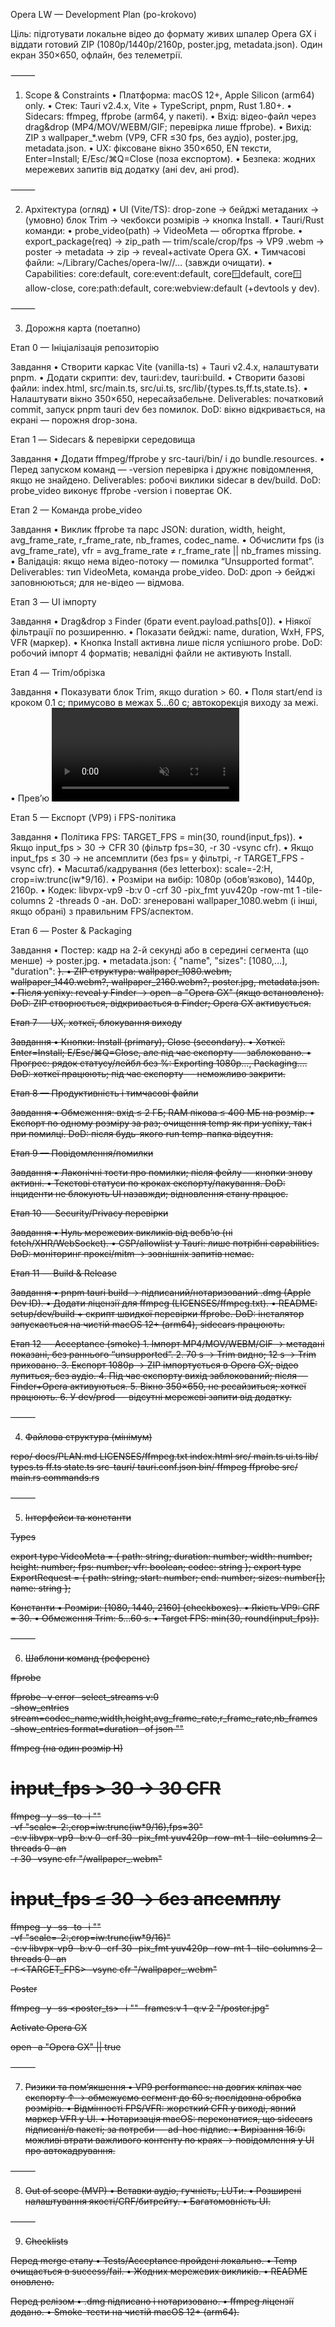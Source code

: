 Opera LW — Development Plan (po-krokovo)

Ціль: підготувати локальне відео до формату живих шпалер Opera GX і віддати готовий ZIP (1080p/1440p/2160p, poster.jpg, metadata.json). Один екран 350×650, офлайн, без телеметрії.

⸻

1) Scope & Constraints
	•	Платформа: macOS 12+, Apple Silicon (arm64) only.
	•	Стек: Tauri v2.4.x, Vite + TypeScript, pnpm, Rust 1.80+.
	•	Sidecars: ffmpeg, ffprobe (arm64, у пакеті).
	•	Вхід: відео-файл через drag&drop (MP4/MOV/WEBM/GIF; перевірка лише ffprobe).
	•	Вихід: ZIP з wallpaper_*.webm (VP9, CFR ≤30 fps, без аудіо), poster.jpg, metadata.json.
	•	UX: фіксоване вікно 350×650, EN тексти, Enter=Install; E/Esc/⌘Q=Close (поза експортом).
	•	Безпека: жодних мережевих запитів від додатку (ані dev, ані prod).

⸻

2) Архітектура (огляд)
	•	UI (Vite/TS): drop-zone → бейджі метаданих → (умовно) блок Trim → чекбокси розмірів → кнопка Install.
	•	Tauri/Rust команди:
	•	probe_video(path) -> VideoMeta — обгортка ffprobe.
	•	export_package(req) -> zip_path — trim/scale/crop/fps → VP9 .webm → poster → metadata → zip → reveal+activate Opera GX.
	•	Тимчасові файли: ~/Library/Caches/opera-lw/<uuid>/… (завжди очищати).
	•	Capabilities: core:default, core:event:default, core:window:default, core:window:allow-close, core:path:default, core:webview:default (+devtools у dev).

⸻

3) Дорожня карта (поетапно)

Етап 0 — Ініціалізація репозиторію

Завдання
	•	Створити каркас Vite (vanilla-ts) + Tauri v2.4.x, налаштувати pnpm.
	•	Додати скрипти: dev, tauri:dev, tauri:build.
	•	Створити базові файли: index.html, src/main.ts, src/ui.ts, src/lib/{types.ts,ff.ts,state.ts}.
	•	Налаштувати вікно 350×650, нересайзабельне.
Deliverables: початковий commit, запуск pnpm tauri dev без помилок.
DoD: вікно відкривається, на екрані — порожня drop-зона.

Етап 1 — Sidecars & перевірки середовища

Завдання
	•	Додати ffmpeg/ffprobe у src-tauri/bin/ і до bundle.resources.
	•	Перед запуском команд — -version перевірка і дружнє повідомлення, якщо не знайдено.
Deliverables: робочі виклики sidecar в dev/build.
DoD: probe_video виконує ffprobe -version і повертає OK.

Етап 2 — Команда probe_video

Завдання
	•	Виклик ffprobe та парс JSON: duration, width, height, avg_frame_rate, r_frame_rate, nb_frames, codec_name.
	•	Обчислити fps (із avg_frame_rate), vfr = avg_frame_rate ≠ r_frame_rate || nb_frames missing.
	•	Валідація: якщо нема відео-потоку — помилка “Unsupported format”.
Deliverables: тип VideoMeta, команда probe_video.
DoD: дроп → бейджі заповнюються; для не-відео — відмова.

Етап 3 — UI імпорту

Завдання
	•	Drag&drop з Finder (брати event.payload.paths[0]).
	•	Ніякої фільтрації по розширенню.
	•	Показати бейджі: name, duration, WxH, FPS, VFR (маркер).
	•	Кнопка Install активна лише після успішного probe.
DoD: робочий імпорт 4 форматів; невалідні файли не активують Install.

Етап 4 — Trim/обрізка

Завдання
	•	Показувати блок Trim, якщо duration > 60.
	•	Поля start/end із кроком 0.1 c; примусово в межах 5…60 c; автокорекція виходу за межі.
	•	Прев’ю <video muted loop> із застосуванням меж (візуально).
DoD: 70 s → Trim видно; 12 s → Trim приховано; значення не виходять за 5…60.

Етап 5 — Експорт (VP9) і FPS-політика

Завдання
	•	Політика FPS: TARGET_FPS = min(30, round(input_fps)).
	•	Якщо input_fps > 30 → CFR 30 (фільтр fps=30, -r 30 -vsync cfr).
	•	Якщо input_fps ≤ 30 → не апсемплити (без fps= у фільтрі, -r TARGET_FPS -vsync cfr).
	•	Масштаб/кадрування (без letterbox): scale=-2:H, crop=iw:trunc(iw*9/16).
	•	Розміри на вибір: 1080p (обов’язково), 1440p, 2160p.
	•	Кодек: libvpx-vp9 -b:v 0 -crf 30 -pix_fmt yuv420p -row-mt 1 -tile-columns 2 -threads 0 -ан.
DoD: згенеровані wallpaper_1080.webm (і інші, якщо обрані) з правильним FPS/аспектом.

Етап 6 — Poster & Packaging

Завдання
	•	Постер: кадр на 2-й секунді або в середині сегмента (що менше) → poster.jpg.
	•	metadata.json: { "name", "sizes": [1080,…], "duration": <s> }.
	•	ZIP структура: wallpaper_1080.webm, wallpaper_1440.webm?, wallpaper_2160.webm?, poster.jpg, metadata.json.
	•	Після успіху: reveal у Finder → open -a "Opera GX" (якщо встановлено).
DoD: ZIP створюється, відкривається в Finder; Opera GX активується.

Етап 7 — UX, хоткеї, блокування виходу

Завдання
	•	Кнопки: Install (primary), Close (secondary).
	•	Хоткеї: Enter=Install; E/Esc/⌘Q=Close, але під час експорту — заблоковано.
	•	Прогрес: рядок статусу/лейбл без %: Exporting 1080p…, Packaging….
DoD: хоткеї працюють; під час експорту — неможливо закрити.

Етап 8 — Продуктивність і тимчасові файли

Завдання
	•	Обмеження: вхід ≤ 2 ГБ; RAM пікова ≤ 400 МБ на розмір.
	•	Експорт по одному розміру за раз; очищення temp як при успіху, так і при помилці.
DoD: після будь-якого run temp-папка відсутня.

Етап 9 — Повідомлення/помилки

Завдання
	•	Лаконічні тости про помилки; після фейлу — кнопки знову активні.
	•	Текстові статуси по кроках експорту/пакування.
DoD: інциденти не блокують UI назавжди; відновлення стану працює.

Етап 10 — Security/Privacy перевірки

Завдання
	•	Нуль мережевих викликів від вебв’ю (ні fetch/XHR/WebSocket).
	•	CSP/allowlist у Tauri: лише потрібні capabilities.
DoD: моніторинг проксі/mitm → зовнішніх запитів немає.

Етап 11 — Build & Release

Завдання
	•	pnpm tauri build → підписаний/нотаризований .dmg (Apple Dev ID).
	•	Додати ліцензії для ffmpeg (LICENSES/ffmpeg.txt).
	•	README: setup/dev/build + скрипт швидкої перевірки ffprobe.
DoD: інсталятор запускається на чистій macOS 12+ (arm64), sidecars працюють.

Етап 12 — Acceptance (smoke)
	1.	Імпорт MP4/MOV/WEBM/GIF → метадані показані, без раннього “unsupported”.
	2.	70 s → Trim видно; 12 s → Trim приховано.
	3.	Експорт 1080p → ZIP імпортується в Opera GX; відео лупиться, без аудіо.
	4.	Під час експорту вихід заблокований; після — Finder+Opera активуються.
	5.	Вікно 350×650, не ресайзиться; хоткеї працюють.
	6.	У dev/prod — відсутні мережеві запити від додатку.

⸻

4) Файлова структура (мінімум)

repo/
  docs/PLAN.md
  LICENSES/ffmpeg.txt
  index.html
  src/
    main.ts
    ui.ts
    lib/
      types.ts
      ff.ts
      state.ts
  src-tauri/
    tauri.conf.json
    bin/
      ffmpeg
      ffprobe
    src/
      main.rs
      commands.rs


⸻

5) Інтерфейси та константи

Types

export type VideoMeta = { path: string; duration: number; width: number; height: number; fps: number; vfr: boolean; codec: string };
export type ExportRequest = { path: string; start: number; end: number; sizes: number[]; name: string };

Константи
	•	Розміри: [1080, 1440, 2160] (checkboxes).
	•	Якість VP9: CRF = 30.
	•	Обмеження Trim: 5…60 s.
	•	Target FPS: min(30, round(input_fps)).

⸻

6) Шаблони команд (референс)

ffprobe

ffprobe -v error -select_streams v:0 \
  -show_entries stream=codec_name,width,height,avg_frame_rate,r_frame_rate,nb_frames \
  -show_entries format=duration -of json "<path>"

ffmpeg (на один розмір H)

# input_fps > 30 → 30 CFR
ffmpeg -y -ss <start> -to <end> -i "<in>" \
  -vf "scale=-2:<H>,crop=iw:trunc(iw*9/16),fps=30" \
  -c:v libvpx-vp9 -b:v 0 -crf 30 -pix_fmt yuv420p -row-mt 1 -tile-columns 2 -threads 0 -an \
  -r 30 -vsync cfr "<tmp>/wallpaper_<H>.webm"

# input_fps ≤ 30 → без апсемплу
ffmpeg -y -ss <start> -to <end> -i "<in>" \
  -vf "scale=-2:<H>,crop=iw:trunc(iw*9/16)" \
  -c:v libvpx-vp9 -b:v 0 -crf 30 -pix_fmt yuv420p -row-mt 1 -tile-columns 2 -threads 0 -an \
  -r <TARGET_FPS> -vsync cfr "<tmp>/wallpaper_<H>.webm"

Poster

ffmpeg -y -ss <poster_ts> -i "<in>" -frames:v 1 -q:v 2 "<tmp>/poster.jpg"

Activate Opera GX

open -a "Opera GX" || true


⸻

7) Ризики та пом’якшення
	•	VP9 performance: на довгих кліпах час експорту ↑ → обмежуємо сегмент до 60 s; послідовна обробка розмірів.
	•	Відмінності FPS/VFR: жорсткий CFR у виході, явний маркер VFR у UI.
	•	Нотаризація macOS: переконатися, що sidecars підписані/в пакеті; за потреби — ad-hoc підпис.
	•	Вирізання 16:9: можливі втрати важливого контенту по краях → повідомлення у UI про автокадрування.

⸻

8) Out of scope (MVP)
	•	Вставки аудіо, гучність, LUTи.
	•	Розширені налаштування якості/CRF/битрейту.
	•	Багатомовність UI.

⸻

9) Checklists

Перед merge етапу
	•	Tests/Acceptance пройдені локально.
	•	Temp очищається в success/fail.
	•	Жодних мережевих викликів.
	•	README оновлено.

Перед релізом
	•	.dmg підписано і нотаризовано.
	•	ffmpeg ліцензії додано.
	•	Smoke-тести на чистій macOS 12+ (arm64).

